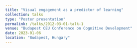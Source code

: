 ```yaml
---
title: "Visual engagement as a predictor of learning"
collection: talks
type: "Poster presentation"
permalink: /talks/2012-03-01-talk-1
venue: "Budapest CEU Conference on Cognitive Development"
date: 2023-01-06
location: "Budapest, Hungary"
---
```

